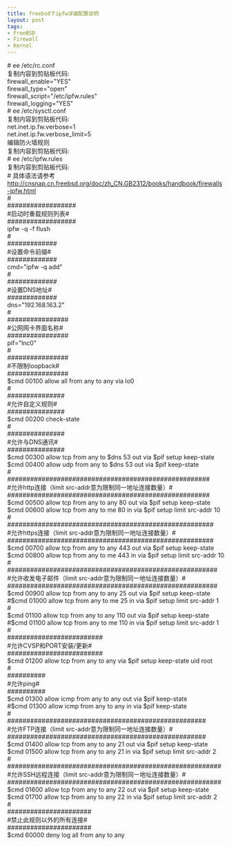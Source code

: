 ```yaml
---
title: freebsd下ipfw详细配置说明
layout: post
tags:
- FreeBSD
- Firewall
- Kernel
---
```

<div> # ee /etc/rc.conf<br>复制内容到剪贴板代码:<br>firewall_enable="YES"<br>firewall_type="open"<br>firewall_script="/etc/ipfw.rules"<br>firewall_logging="YES"<br># ee /etc/sysctl.conf<br>复制内容到剪贴板代码:<br>net.inet.ip.fw.verbose=1<br>net.inet.ip.fw.verbose_limit=5<br>编辑防火墙规则<br>复制内容到剪贴板代码:<br># ee /etc/ipfw.rules<br>复制内容到剪贴板代码:<br># 具体语法请参考<a href="http://cnsnap.cn.freebsd.org/doc/zh_CN.GB2312/books/handbook/firewalls-ipfw.html">http://cnsnap.cn.freebsd.org/doc/zh_CN.GB2312/books/handbook/firewalls-ipfw.html</a><br>#<br>##################<br>#启动时重载规则列表#<br>##################<br>ipfw -q -f flush<br>#<br>#############<br>#设置命令前缀#<br>#############<br>cmd="ipfw -q add"<br>#<br>#############<br>#设置DNS地址#<br>#############<br>dns="192.168.163.2"<br>#<br>################<br>#公网网卡界面名称#<br>################<br>pif="lnc0"<br>#<br>################<br>#不限制loopback#<br>################<br>$cmd 00100 allow all from any to any via lo0<br>#<br>###############<br>#允许自定义规则#<br>###############<br>$cmd 00200 check-state<br>#<br>###############<br>#允许与DNS通讯#<br>###############<br>$cmd 00300 allow tcp from any to $dns 53 out via $pif setup keep-state<br>$cmd 00400 allow udp from any to $dns 53 out via $pif keep-state<br>#<br>#####################################################<br>#允许http连接（limit src-addr意为限制同一地址连接数量）#<br>#####################################################<br>$cmd 00500 allow tcp from any to any 80 out via $pif setup keep-state<br>$cmd 00600 allow tcp from any to me 80 in via $pif setup limit src-addr 10<br>#<br>######################################################<br>#允许https连接（limit src-addr意为限制同一地址连接数量）#<br>######################################################<br>$cmd 00700 allow tcp from any to any 443 out via $pif setup keep-state<br>$cmd 00800 allow tcp from any to me 443 in via $pif setup limit src-addr 10<br>#<br>#######################################################<br>#允许收发电子邮件（limit src-addr意为限制同一地址连接数量）#<br>#######################################################<br>$cmd 00900 allow tcp from any to any 25 out via $pif setup keep-state<br>#$cmd 01000 allow tcp from any to me 25 in via $pif setup limit src-addr 1<br>#<br>$cmd 01100 allow tcp from any to any 110 out via $pif setup keep-state<br>#$cmd 01100 allow tcp from any to me 110 in via $pif setup limit src-addr 1<br>#<br>#########################<br>#允许CVSP和PORT安装/更新#<br>#########################<br>$cmd 01200 allow tcp from any to any via $pif setup keep-state uid root<br>#<br>##########<br>#允许ping#<br>##########<br>$cmd 01300 allow icmp from any to any out via $pif keep-state<br>#$cmd 01300 allow icmp from any to any in via $pif keep-state<br>#<br>####################################################<br>#允许FTP连接（limit src-addr意为限制同一地址连接数量）#<br>####################################################<br>$cmd 01400 allow tcp from any to any 21 out via $pif setup keep-state<br>$cmd 01500 allow tcp from any to any 21 in via $pif setup limit src-addr 2<br>#<br>########################################################<br>#允许SSH远程连接（limit src-addr意为限制同一地址连接数量）#<br>########################################################<br>$cmd 01600 allow tcp from any to any 22 out via $pif setup keep-state<br>$cmd 01700 allow tcp from any to any 22 in via $pif setup limit src-addr 2<br>#<br>######################<br>#禁止此规则以外的所有连接#<br>######################<br>$cmd 60000 deny log all from any to any<br> </div>